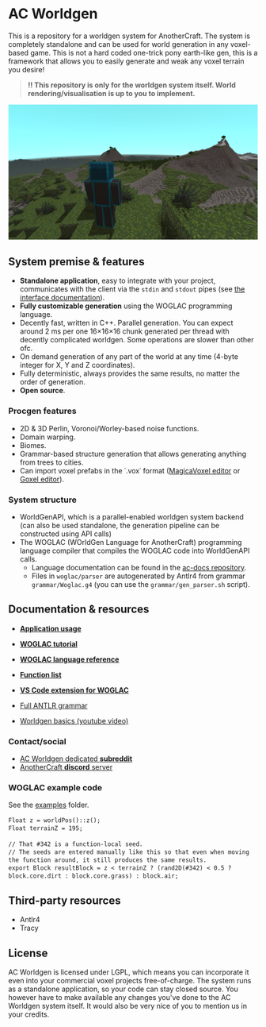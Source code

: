# AC Worldgen
This is a repository for a worldgen system for AnotherCraft. The system is completely standalone and can be used for world generation in any voxel-based game. This is not a hard coded one-trick pony earth-like gen, this is a framework that allows you to easily generate and weak any voxel terrain you desire!

> **!! This repository is only for the worldgen system itself. World rendering/visualisation is up to you to implement.**

![](img/4.png)

## System premise & features
* **Standalone application**, easy to integrate with your project, communicates with the client via the `stdin` and `stdout` pipes (see [the interface documentation](docs/app_interface.md)).
* **Fully customizable generation** using the WOGLAC programming language.
* Decently fast, written in C++. Parallel generation. You can expect around 2 ms per one 16×16×16 chunk generated per thread with decently complicated worldgen. Some operations are slower than other ofc.
* On demand generation of any part of the world at any time (4-byte integer for X, Y and Z coordinates).
* Fully deterministic, always provides the same results, no matter the order of generation.
* **Open source**.

### Procgen features
* 2D & 3D Perlin, Voronoi/Worley-based noise functions.
* Domain warping.
* Biomes.
* Grammar-based structure generation that allows generating anything from trees to cities.
* Can import voxel prefabs in the ˙.vox˙ format ([MagicaVoxel editor](https://ephtracy.github.io/) or [Goxel editor](https://goxel.xyz/)).

### System structure
* WorldGenAPI, which is a parallel-enabled worldgen system backend (can also be used standalone, the generation pipeline can be constructed using API calls)
* The WOGLAC (WOrldGen Language for AnotherCraft) programming language compiler that compiles the WOGLAC code into WorldGenAPI calls.
  * Language documentation can be found in the [ac-docs repository](https://github.com/AnotherCraft/ac-docs/tree/master/woglac).
  * Files in `woglac/parser` are autogenerated by Antlr4 from grammar `grammar/Woglac.g4` (you can use the `grammar/gen_parser.sh` script).
  

## Documentation & resources
* **[Application usage](docs/app_interface.md)**
* **[WOGLAC tutorial](docs/tutorial/README.md)**
* **[WOGLAC language reference](docs/woglac_reference.md)**
* **[Function list](docs/function_list.md)**
* **[VS Code extension for WOGLAC](https://github.com/AnotherCraft/ac-woglac-vscode)**


* [Full ANTLR grammar](grammar/Woglac.g4)
* [Worldgen basics (youtube video)](https://www.youtube.com/watch?v=yqHEID7LIU4)

### Contact/social
* [AC Worldgen dedicated **subreddit**](https://www.reddit.com/r/acworldgen/)
* [AnotherCraft **discord** server](https://discord.gg/V3KfcRsF)

### WOGLAC example code
See the [examples](examples) folder.
```WOGLAC
Float z = worldPos()::z();
Float terrainZ = 195;

// That #342 is a function-local seed.
// The seeds are entered manually like this so that even when moving the function around, it still produces the same results. 
export Block resultBlock = z < terrainZ ? (rand2D(#342) < 0.5 ? block.core.dirt : block.core.grass) : block.air;
```

## Third-party resources
* Antlr4
* Tracy

## License
AC Worldgen is licensed under LGPL, which means you can incorporate it even into your commercial voxel projects free-of-charge. The system runs as a standalone application, so your code can stay closed source. You however have to make available any changes you've done to the AC Worldgen system itself. It would also be very nice of you to mention us in your credits.